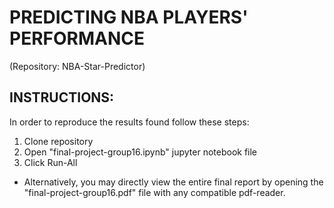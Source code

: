 # PREDICTING NBA PLAYERS' PERFORMANCE 
(Repository: NBA-Star-Predictor)

## INSTRUCTIONS: 

In order to reproduce the results found follow these steps:

1) Clone repository
2) Open "final-project-group16.ipynb" jupyter notebook file
3) Click Run-All

* Alternatively, you may directly view the entire final report by opening the "final-project-group16.pdf" file with any compatible pdf-reader. 